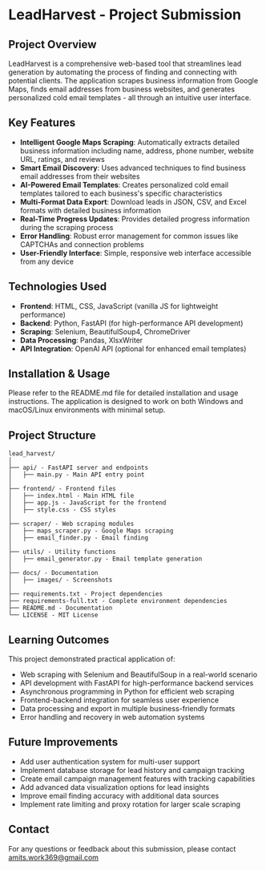 # LeadHarvest - Project Submission

## Project Overview
LeadHarvest is a comprehensive web-based tool that streamlines lead generation by automating the process of finding and connecting with potential clients. The application scrapes business information from Google Maps, finds email addresses from business websites, and generates personalized cold email templates - all through an intuitive user interface.

## Key Features
- **Intelligent Google Maps Scraping**: Automatically extracts detailed business information including name, address, phone number, website URL, ratings, and reviews
- **Smart Email Discovery**: Uses advanced techniques to find business email addresses from their websites
- **AI-Powered Email Templates**: Creates personalized cold email templates tailored to each business's specific characteristics
- **Multi-Format Data Export**: Download leads in JSON, CSV, and Excel formats with detailed business information
- **Real-Time Progress Updates**: Provides detailed progress information during the scraping process
- **Error Handling**: Robust error management for common issues like CAPTCHAs and connection problems
- **User-Friendly Interface**: Simple, responsive web interface accessible from any device

## Technologies Used
- **Frontend**: HTML, CSS, JavaScript (vanilla JS for lightweight performance)
- **Backend**: Python, FastAPI (for high-performance API development)
- **Scraping**: Selenium, BeautifulSoup4, ChromeDriver
- **Data Processing**: Pandas, XlsxWriter
- **API Integration**: OpenAI API (optional for enhanced email templates)

## Installation & Usage
Please refer to the README.md file for detailed installation and usage instructions. The application is designed to work on both Windows and macOS/Linux environments with minimal setup.

## Project Structure
```
lead_harvest/
│
├── api/ - FastAPI server and endpoints
│   ├── main.py - Main API entry point
│
├── frontend/ - Frontend files
│   ├── index.html - Main HTML file
│   ├── app.js - JavaScript for the frontend
│   ├── style.css - CSS styles
│
├── scraper/ - Web scraping modules
│   ├── maps_scraper.py - Google Maps scraping 
│   ├── email_finder.py - Email finding
│
├── utils/ - Utility functions
│   ├── email_generator.py - Email template generation
│
├── docs/ - Documentation
│   ├── images/ - Screenshots
│
├── requirements.txt - Project dependencies
├── requirements-full.txt - Complete environment dependencies
├── README.md - Documentation
└── LICENSE - MIT License
```

## Learning Outcomes
This project demonstrated practical application of:
- Web scraping with Selenium and BeautifulSoup in a real-world scenario
- API development with FastAPI for high-performance backend services
- Asynchronous programming in Python for efficient web scraping
- Frontend-backend integration for seamless user experience
- Data processing and export in multiple business-friendly formats
- Error handling and recovery in web automation systems

## Future Improvements
- Add user authentication system for multi-user support
- Implement database storage for lead history and campaign tracking
- Create email campaign management features with tracking capabilities
- Add advanced data visualization options for lead insights
- Improve email finding accuracy with additional data sources
- Implement rate limiting and proxy rotation for larger scale scraping

## Contact
For any questions or feedback about this submission, please contact amits.work369@gmail.com 